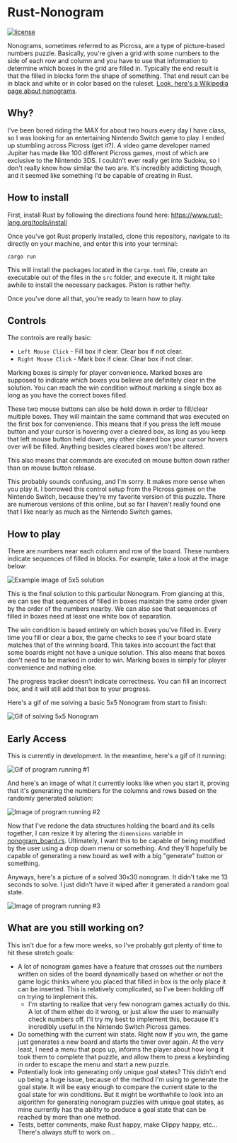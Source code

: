 # Rust-Nonogram
[![license](http://img.shields.io/badge/license-MIT-blue.svg)](https://github.com/Sundwalltanner/Rust-Nonogram/blob/master/LICENSE)

Nonograms, sometimes referred to as Picross, are a type of picture-based numbers puzzle. Basically, you're given a grid with some numbers to the side of each row and column and you have to use that information to determine which boxes in the grid are filled in. Typically the end result is that the filled in blocks form the shape of something. That end result can be in black and white or in color based on the ruleset. [Look, here's a Wikipedia page about nonograms](https://en.wikipedia.org/wiki/Nonogram).

## Why?
I've been bored riding the MAX for about two hours every day I have class, so I was looking for an entertaining Nintendo Switch game to play. I ended up stumbling across Picross (get it?). A video game developer named Jupiter has made like 100 different Picross games, most of which are exclusive to the Nintendo 3DS. I couldn't ever really get into Sudoku, so I don't really know how similar the two are. It's incredibly addicting though, and it seemed like something I'd be capable of creating in Rust.

## How to install
First, install Rust by following the directions found here:
https://www.rust-lang.org/tools/install

Once you've got Rust properly installed, clone this repository, navigate to its directly on your machine, and enter this into your terminal:

```
cargo run
```

This will install the packages located in the ```Cargo.toml``` file, create an executable out of the files in the ```src``` folder, and execute it. It might take awhile to install the necessary packages. Piston is rather hefty.

Once you've done all that, you're ready to learn how to play.

## Controls
The controls are really basic:
* ```Left Mouse Click``` - Fill box if clear. Clear box if not clear.
* ```Right Mouse Click``` - Mark box if clear. Clear box if not clear.

Marking boxes is simply for player convenience. Marked boxes are supposed to indicate which boxes you believe are definitely clear in the solution. You can reach the win condition without marking a single box as long as you have the correct boxes filled.

These two mouse buttons can also be held down in order to fill/clear multiple boxes. They will maintain the same command that was executed on the first box for convenience. This means that if you press the left mouse button and your cursor is hovering over a cleared box, as long as you keep that left mouse button held down, any other cleared box your cursor hovers over will be filled. Anything besides cleared boxes won't be altered.

This also means that commands are executed on mouse button down rather than on mouse button release.

This probably sounds confusing, and I'm sorry. It makes more sense when you play it. I borrowed this control setup from the Picross games on the Nintendo Switch, because they're my favorite version of this puzzle. There are numerous versions of this online, but so far I haven't really found one that I like nearly as much as the Nintendo Switch games.

## How to play
There are numbers near each column and row of the board. These numbers indicate sequences of filled in blocks. For example, take a look at the image below:

![Example image of 5x5 solution](https://i.imgur.com/cWicS82.png)

This is the final solution to this particular Nonogram. From glancing at this, we can see that sequences of filled in boxes maintain the same order given by the order of the numbers nearby. We can also see that sequences of filled in boxes need at least one white box of separation.

The win condition is based entirely on which boxes you've filled in. Every time you fill or clear a box, the game checks to see if your board state matches that of the winning board. This takes into account the fact that some boards might not have a unique solution. This also means that boxes don't need to be marked in order to win. Marking boxes is simply for player convenience and nothing else.

The progress tracker doesn't indicate correctness. You can fill an incorrect box, and it will still add that box to your progress.

Here's a gif of me solving a basic 5x5 Nonogram from start to finish:

![Gif of solving 5x5 Nonogram](https://i.imgur.com/PdQWNUo.gif)

## Early Access
This is currently in development. In the meantime, here's a gif of it running:

![Gif of program running #1](https://i.imgur.com/WxbXy5q.gif)

And here's an image of what it currently looks like when you start it, proving that it's generating the numbers for the columns and rows based on the randomly generated solution:

![Image of program running #2](https://i.imgur.com/DjNZi3A.png)

Now that I've redone the data structures holding the board and its cells together, I can resize it by altering the ```dimensions``` variable in [nonogram_board.rs](https://github.com/Sundwalltanner/Rust-Nonogram/blob/master/src/nonogram_board.rs). Ultimately, I want this to be capable of being modified by the user using a drop down menu or something. And they'll hopefully be capable of generating a new board as well with a big "generate" button or something.

Anyways, here's a picture of a solved 30x30 nonogram. It didn't take me 13 seconds to solve. I just didn't have it wiped after it generated a random goal state.

![Image of program running #3](https://i.imgur.com/iIO3wDv.png)

## What are you still working on?
This isn't due for a few more weeks, so I've probably got plenty of time to hit these stretch goals:

* A lot of nonogram games have a feature that crosses out the numbers written on sides of the board dynamically based on whether or not the game logic thinks where you placed that filled in box is the only place it can be inserted. This is relatively complicated, so I've been holding off on trying to implement this.
    * I'm starting to realize that very few nonogram games actually do this. A lot of them either do it wrong, or just allow the user to manually check numbers off. I'll try my best to implement this, because it's incredibly useful in the Nintendo Switch Picross games.
* Do something with the current win state. Right now if you win, the game just generates a new board and starts the timer over again. At the very least, I need a menu that pops up, informs the player about how long it took them to complete that puzzle, and allow them to press a keybinding in order to escape the menu and start a new puzzle.
* Potentially look into generating only unique goal states? This didn't end up being a huge issue, because of the method I'm using to generate the goal state. It will be easy enough to compare the current state to the goal state for win conditions. But it might be worthwhile to look into an algorithm for generating nonogram puzzles with unique goal states, as mine currently has the ability to produce a goal state that can be reached by more than one method.
* Tests, better comments, make Rust happy, make Clippy happy, etc... There's always stuff to work on...